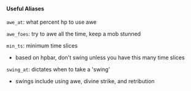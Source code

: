 #### Useful Aliases
`awe_at`: what percent hp to use awe

`awe_foes`: try to awe all the time, keep a mob stunned

`min_ts`: minimum time slices
- based on hpbar, don't swing unless you have this many time slices

`swing_at`: dictates when to take a 'swing'
- swings include using awe, divine strike, and retribution
